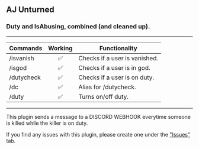 ## AJ Unturned
### Duty and IsAbusing, combined (and cleaned up).

---

| Commands      | Working       | Functionality  |
| ------------- |:-------------:| -------------- |
| /isvanish     | ✅            | Checks if a user is vanished.
| /isgod        | ✅            | Checks if a user is in god.
| /dutycheck    | ✅            | Checks if a user is on duty.
| /dc           | ✅            | Alias for /dutycheck.
| /duty         | ✅            | Turns on/off duty.

---

This plugin sends a message to a DISCORD WEBHOOK everytime someone is killed while the killer is on duty.

If you find any issues with this plugin, please create one under the ["Issues"](https://github.com/AceLikesGhosts/AJUN-Duty-IsAbusing/issues) tab.
